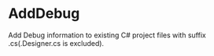 # AddDebug
Add Debug information to existing C# project files with suffix .cs(.Designer.cs is excluded).
